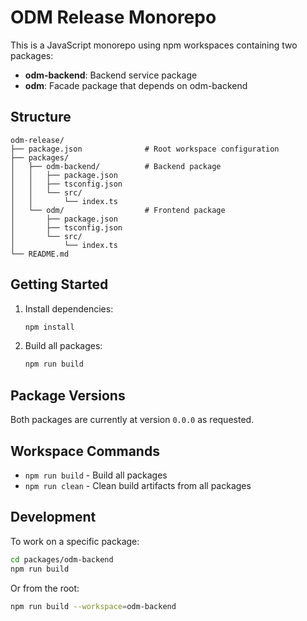 # ODM Release Monorepo

This is a JavaScript monorepo using npm workspaces containing two packages:

- **odm-backend**: Backend service package
- **odm**: Facade package that depends on odm-backend

## Structure

```
odm-release/
├── package.json              # Root workspace configuration
├── packages/
│   ├── odm-backend/          # Backend package
│   │   ├── package.json
│   │   ├── tsconfig.json
│   │   └── src/
│   │       └── index.ts
│   └── odm/                  # Frontend package
│       ├── package.json
│       ├── tsconfig.json
│       └── src/
│           └── index.ts
└── README.md
```

## Getting Started

1. Install dependencies:
   ```bash
   npm install
   ```

2. Build all packages:
   ```bash
   npm run build
   ```

## Package Versions

Both packages are currently at version `0.0.0` as requested.

## Workspace Commands

- `npm run build` - Build all packages
- `npm run clean` - Clean build artifacts from all packages

## Development

To work on a specific package:

```bash
cd packages/odm-backend
npm run build
```

Or from the root:

```bash
npm run build --workspace=odm-backend
``` 
